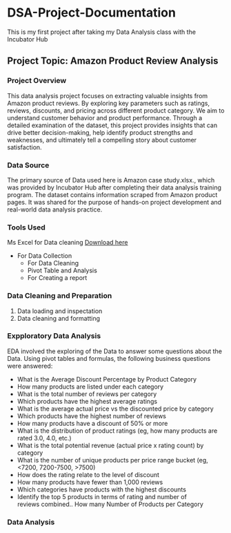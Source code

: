 # DSA-Project-Documentation
This is my first project after taking my Data Analysis class with the Incubator Hub

## Project Topic: Amazon Product Review Analysis

### Project Overview
This data analysis project focuses on extracting valuable insights from Amazon product reviews. By exploring key parameters such as ratings, reviews, discounts, and pricing across different product category. We aim to understand customer behavior and product performance. Through a detailed examination of the dataset, this project provides insights that can drive better decision-making, help identify product strengths and weaknesses, and ultimately tell a compelling story about customer satisfaction. 

### Data Source
The primary source of Data used here is Amazon case study.xlsx., which was provided by Incubator Hub after completing their data analysis training program. The dataset contains information scraped from Amazon product pages. It was shared for the purpose of hands-on project development and real-world data analysis practice.

### Tools Used
Ms Excel for Data cleaning [Download here](https://www.microsoft.com)
- For Data Collection
    - For Data Cleaning
    - Pivot Table and Analysis
    - For Creating a report

### Data Cleaning and Preparation
   1. Data loading and inspectation
   2. Data cleaning and formatting

### Expploratory Data Analysis 
EDA involved the exploring of the Data to answer some questions about the Data. Using pivot tables and formulas, the following business questions were answered:
- What is the Average Discount Percentage by Product Category
- How many products are listed under each category
- What is the total number of reviews per category
- Which products have the highest average ratings
- What is the average actual price vs the discounted price by category
- Which products have the highest number of reviews
- How many products have a discount of 50% or more
- What is the distribution of product ratings (eg, how many products are rated 3.0, 4.0, etc.)
- What is the total potential revenue (actual price x rating count) by category
- What is the number of unique products per price range bucket (eg, <7200, 7200-7500, >7500)
- How does the rating relate to the level of discount
- How many products have fewer than 1,000 reviews
- Which categories have products with the highest discounts
- Identify the top 5 products in terms of rating and number of reviews combined.. How many Number of Products per Category

### Data Analysis



